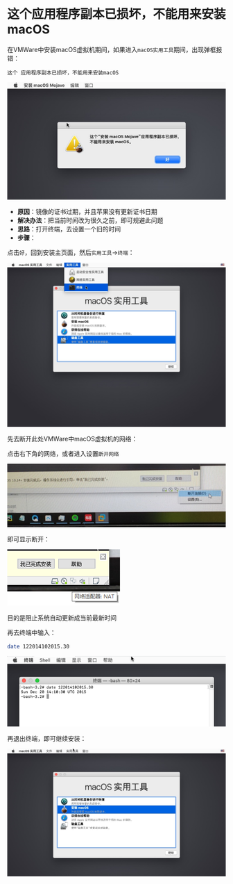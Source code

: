 # 这个应用程序副本已损坏，不能用来安装macOS

在VMWare中安装macOS虚拟机期间，如果进入`macOS实用工具`期间，出现弹框报错：

`这个 应用程序副本已损坏，不能用来安装macOS`

![the_mojave_app_damaged_cannot_use_install](../../../assets/img/the_mojave_app_damaged_cannot_use_install.jpg)

* **原因**：镜像的证书过期，并且苹果没有更新证书日期
* **解决办法**：把当前时间改为很久之前，即可规避此问题
* **思路**：打开终端，去设置一个旧的时间
* **步骤**：

点击`好`，回到安装主页面，然后`实用工具`->`终端`：

![macos_general_tool_terminal](../../../assets/img/macos_general_tool_terminal.jpg)

先去断开此处VMWare中macOS虚拟机的网络：

点击右下角的网络，或者进入设置`断开网络`

![vmware_disconnect_network](../../../assets/img/vmware_disconnect_network.jpg)

即可显示断开：

![vmware_no_network](../../../assets/img/vmware_no_network.png)

目的是阻止系统自动更新成当前最新时间

再去终端中输入：

```bash
date 122014102015.30
```

![macos_terminal_date](../../../assets/img/macos_terminal_date.png)

再退出终端，即可继续安装：

![macos_quit_terminal_continue_install](../../../assets/img/macos_quit_terminal_continue_install.jpg)

